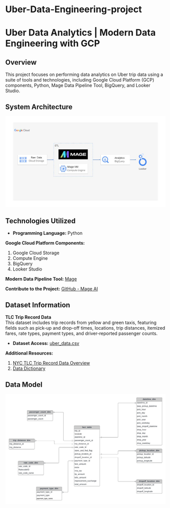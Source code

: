 # Uber-Data-Engineering-project

# Uber Data Analytics | Modern Data Engineering with GCP

## Overview

This project focuses on performing data analytics on Uber trip data using a suite of tools and technologies, including Google Cloud Platform (GCP) components, Python, Mage Data Pipeline Tool, BigQuery, and Looker Studio.

## System Architecture

![Architecture](architecture.jpg)

## Technologies Utilized

- **Programming Language:** Python

**Google Cloud Platform Components:**
1. Google Cloud Storage
2. Compute Engine
3. BigQuery
4. Looker Studio

**Modern Data Pipeline Tool:** [Mage](https://www.mage.ai/)

**Contribute to the Project:** [GitHub - Mage AI](https://github.com/mage-ai/mage-ai)

## Dataset Information

**TLC Trip Record Data**  
This dataset includes trip records from yellow and green taxis, featuring fields such as pick-up and drop-off times, locations, trip distances, itemized fares, rate types, payment types, and driver-reported passenger counts.

- **Dataset Access:** [uber_data.csv](https://github.com/darshilparmar/uber-etl-pipeline-data-engineering-project/blob/main/data/uber_data.csv)

**Additional Resources:**
1. [NYC TLC Trip Record Data Overview](https://www.nyc.gov/site/tlc/about/tlc-trip-record-data.page)
2. [Data Dictionary](https://www.nyc.gov/assets/tlc/downloads/pdf/data_dictionary_trip_records_yellow.pdf)

## Data Model

![Data Model](data_model.jpeg)




